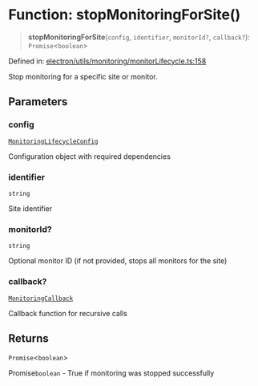# Function: stopMonitoringForSite()

> **stopMonitoringForSite**(`config`, `identifier`, `monitorId?`, `callback?`): `Promise`\<`boolean`\>

Defined in: [electron/utils/monitoring/monitorLifecycle.ts:158](https://github.com/Nick2bad4u/Uptime-Watcher/blob/2a45eeb1723f8f7089001af2c92aa07d82dfe7e4/electron/utils/monitoring/monitorLifecycle.ts#L158)

Stop monitoring for a specific site or monitor.

## Parameters

### config

[`MonitoringLifecycleConfig`](../interfaces/MonitoringLifecycleConfig.md)

Configuration object with required dependencies

### identifier

`string`

Site identifier

### monitorId?

`string`

Optional monitor ID (if not provided, stops all monitors for the site)

### callback?

[`MonitoringCallback`](../type-aliases/MonitoringCallback.md)

Callback function for recursive calls

## Returns

`Promise`\<`boolean`\>

Promise`boolean` - True if monitoring was stopped successfully
